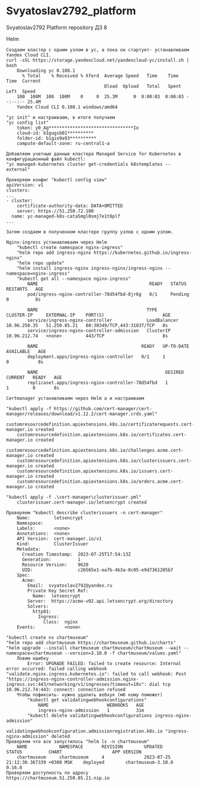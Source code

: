 # Svyatoslav2792_platform
Svyatoslav2792 Platform repository
ДЗ 8

Helm

    Создаем кластер с одним узлом в yc, а пока он стартует- устанавливаем Yandex Cloud CLI.
    curl -sSL https://storage.yandexcloud.net/yandexcloud-yc/install.sh | bash
        Downloading yc 0.108.1
          % Total    % Received % Xferd  Average Speed   Time    Time     Time  Current
                                         Dload  Upload   Total   Spent    Left  Speed
        100  100M  100  100M    0     0  25.3M      0  0:00:03  0:00:03 --:--:-- 25.4M
        Yandex Cloud CLI 0.108.1 windows/amd64
        
    "yc init" и настраиваем, в итоге получаем 
    "yc config list"
        token: y0_Ag********************************Io
        cloud-id: b1gugsb01**********
        folder-id: b1gio9a93**********
        compute-default-zone: ru-central1-a
    
    Добавляем учетные данные кластера Managed Service for Kubernetes в конфигурационный файл kubectl:
    "yc managed-kubernetes cluster get-credentials k8stemplates --external"
    
    Проверяем конфиг "kubectl config view"
    apiVersion: v1
    clusters:
    ...
    - cluster:
        certificate-authority-data: DATA+OMITTED
        server: https://51.250.72.100
      name: yc-managed-k8s-cata5mgl0smj7e1t8plf
    ...
    
    Затем создаем в полученном кластере группу узлов с одним узлом.
    
    Nginx-ingress устанавливаем через Helm 
        "kubectl create namespace nginx-ingress"
        "helm repo add ingress-nginx https://kubernetes.github.io/ingress-nginx"
        "helm repo update"
        "helm install ingress-nginx ingress-nginx/ingress-nginx --namespace=nginx-ingress"
        "kubectl get all --namespace nginx-ingress"
            NAME                                          READY   STATUS    RESTARTS   AGE
            pod/ingress-nginx-controller-78d54fbd-8jr6g   0/1     Pending   0          8s
            
            NAME                                         TYPE           CLUSTER-IP     EXTERNAL-IP    PORT(S)                      AGE
            service/ingress-nginx-controller             LoadBalancer   10.96.250.35   51.250.85.21   80:30349/TCP,443:31037/TCP   8s
            service/ingress-nginx-controller-admission   ClusterIP      10.96.212.74   <none>         443/TCP                      8s
            
            NAME                                       READY   UP-TO-DATE   AVAILABLE   AGE
            deployment.apps/ingress-nginx-controller   0/1     1            0           8s
            
            NAME                                                DESIRED   CURRENT   READY   AGE
            replicaset.apps/ingress-nginx-controller-78d54fbd   1         1         0       8s
            
    Certmanager устанавливаем через Helm а и настраиваем
    
    "kubectl apply -f https://github.com/cert-manager/cert-manager/releases/download/v1.12.2/cert-manager.crds.yaml"
        customresourcedefinition.apiextensions.k8s.io/certificaterequests.cert-manager.io created
        customresourcedefinition.apiextensions.k8s.io/certificates.cert-manager.io created
        customresourcedefinition.apiextensions.k8s.io/challenges.acme.cert-manager.io created
        customresourcedefinition.apiextensions.k8s.io/clusterissuers.cert-manager.io created
        customresourcedefinition.apiextensions.k8s.io/issuers.cert-manager.io created
        customresourcedefinition.apiextensions.k8s.io/orders.acme.cert-manager.io created
    
    "kubectl apply -f .\cert-manager\clusterissuer.yml"
        clusterissuer.cert-manager.io/letsencrypt created
        
    Проверяем "kubectl describe clusterissuers -n cert-manager"
        Name:         letsencrypt
        Namespace:
        Labels:       <none>
        Annotations:  <none>
        API Version:  cert-manager.io/v1
        Kind:         ClusterIssuer
        Metadata:
          Creation Timestamp:  2023-07-25T17:54:13Z
          Generation:          1
          Resource Version:    9620
          UID:                 c26565e1-ea7b-4b3a-8c05-e9d7361205b7
        Spec:
          Acme:
            Email:  svyatoslav2792@yandex.ru
            Private Key Secret Ref:
              Name:  letsencrypt
            Server:  https://acme-v02.api.letsencrypt.org/directory
            Solvers:
              http01:
                Ingress:
                  Class:  nginx
        Events:           <none>
    
    "kubectl create ns chartmuseum" 
    "helm repo add chartmuseum https://chartmuseum.github.io/charts"
    "helm upgrade --install chartmuseum chartmuseum/chartmuseum --wait --namespace=chartmuseum --version=3.10.0 -f chartmuseum/values.yaml"
        Ловим ошибку 
            Error: UPGRADE FAILED: failed to create resource: Internal error occurred: failed calling webhook "validate.nginx.ingress.kubernetes.io": failed to call webhook: Post "https://ingress-nginx-controller-admission.nginx-ingress.svc:443/networking/v1/ingresses?timeout=10s": dial tcp 10.96.212.74:443: connect: connection refused
        Чтобы пофиксить- нужно удалить вебхук (мб кому поможет)
            "kubectl get validatingwebhookconfigurations"
                NAME                      WEBHOOKS   AGE
                ingress-nginx-admission   1          31m
            "kubectl delete validatingwebhookconfigurations ingress-nginx-admission"
                validatingwebhookconfiguration.admissionregistration.k8s.io "ingress-nginx-admission" deleted
    Проверяем что все запустилось "helm ls -n chartmuseum"
        NAME            NAMESPACE       REVISION        UPDATED                                 STATUS          CHART                   APP VERSION
        chartmuseum     chartmuseum     4               2023-07-25 21:12:30.367339 +0300 MSK    deployed        chartmuseum-3.10.0      0.16.0   
    Проверяем доступность по адресу https://chartmuseum.51.250.85.21.nip.io
    
